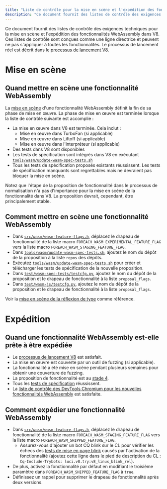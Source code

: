 ```yaml
---
title: "Liste de contrôle pour la mise en scène et l'expédition des fonctionnalités WebAssembly"
description: "Ce document fournit des listes de contrôle des exigences techniques sur le moment où mettre en scène et expédier une fonctionnalité WebAssembly dans V8."
---
```

Ce document fournit des listes de contrôle des exigences techniques pour la mise en scène et l'expédition des fonctionnalités WebAssembly dans V8. Ces listes de contrôle sont conçues comme une ligne directrice et peuvent ne pas s'appliquer à toutes les fonctionnalités. Le processus de lancement réel est décrit dans le [processus de lancement V8](https://v8.dev/docs/feature-launch-process).

# Mise en scène

## Quand mettre en scène une fonctionnalité WebAssembly

La [mise en scène](https://docs.google.com/document/d/1ZgyNx7iLtRByBtbYi1GssWGefXXciLeADZBR_FxG-hE) d'une fonctionnalité WebAssembly définit la fin de sa phase de mise en œuvre. La phase de mise en œuvre est terminée lorsque la liste de contrôle suivante est accomplie :

- La mise en œuvre dans V8 est terminée. Cela inclut :
    - Mise en œuvre dans TurboFan (si applicable)
    - Mise en œuvre dans Liftoff (si applicable)
    - Mise en œuvre dans l'interpréteur (si applicable)
- Des tests dans V8 sont disponibles
- Les tests de spécification sont intégrés dans V8 en exécutant [`tools/wasm/update-wasm-spec-tests.sh`](https://cs.chromium.org/chromium/src/v8/tools/wasm/update-wasm-spec-tests.sh)
- Tous les tests de spécification proposés existants réussissent. Les tests de spécification manquants sont regrettables mais ne devraient pas bloquer la mise en scène.

Notez que l'étape de la proposition de fonctionnalité dans le processus de normalisation n'a pas d'importance pour la mise en scène de la fonctionnalité dans V8. La proposition devrait, cependant, être principalement stable.

## Comment mettre en scène une fonctionnalité WebAssembly

- Dans [`src/wasm/wasm-feature-flags.h`](https://cs.chromium.org/chromium/src/v8/src/wasm/wasm-feature-flags.h), déplacez le drapeau de fonctionnalité de la liste macro `FOREACH_WASM_EXPERIMENTAL_FEATURE_FLAG` vers la liste macro `FOREACH_WASM_STAGING_FEATURE_FLAG`.
- Dans [`tools/wasm/update-wasm-spec-tests.sh`](https://cs.chromium.org/chromium/src/v8/tools/wasm/update-wasm-spec-tests.sh), ajoutez le nom du dépôt de la proposition à la liste `repos` des dépôts.
- Exécutez [`tools/wasm/update-wasm-spec-tests.sh`](https://cs.chromium.org/chromium/src/v8/tools/wasm/update-wasm-spec-tests.sh) pour créer et télécharger les tests de spécification de la nouvelle proposition.
- Dans [`test/wasm-spec-tests/testcfg.py`](https://cs.chromium.org/chromium/src/v8/test/wasm-spec-tests/testcfg.py), ajoutez le nom du dépôt de la proposition et le drapeau de fonctionnalité à la liste `proposal_flags`.
- Dans [`test/wasm-js/testcfg.py`](https://cs.chromium.org/chromium/src/v8/test/wasm-js/testcfg.py), ajoutez le nom du dépôt de la proposition et le drapeau de fonctionnalité à la liste `proposal_flags`.

Voir la [mise en scène de la réflexion de type](https://crrev.com/c/1771791) comme référence.

# Expédition

## Quand une fonctionnalité WebAssembly est-elle prête à être expédiée

- Le [processus de lancement V8](https://v8.dev/docs/feature-launch-process) est satisfait.
- La mise en œuvre est couverte par un outil de fuzzing (si applicable).
- La fonctionnalité a été mise en scène pendant plusieurs semaines pour obtenir une couverture de fuzzing.
- La proposition de fonctionnalité est au [stade 4](https://github.com/WebAssembly/proposals).
- Tous les [tests de spécification](https://github.com/WebAssembly/spec/tree/master/test) réussissent.
- La [liste de contrôle des DevTools Chromium pour les nouvelles fonctionnalités WebAssembly](https://docs.google.com/document/d/1WbL-fGuLbbNr5-n_nRGo_ILqZFnh5ZjRSUcDTT3yI8s/preview) est satisfaite.

## Comment expédier une fonctionnalité WebAssembly

- Dans [`src/wasm/wasm-feature-flags.h`](https://source.chromium.org/chromium/chromium/src/+/master:v8/src/wasm/wasm-feature-flags.h), déplacez le drapeau de fonctionnalité de la liste macro `FOREACH_WASM_STAGING_FEATURE_FLAG` vers la liste macro `FOREACH_WASM_SHIPPED_FEATURE_FLAG`.
    - Assurez-vous d'ajouter un bot CQ blink sur le CL pour vérifier les échecs des [tests de mise en page blink](https://v8.dev/docs/blink-layout-tests) causés par l'activation de la fonctionnalité (ajoutez cette ligne dans le pied de description du CL : `Cq-Include-Trybots: luci.v8.try:v8_linux_blink_rel`).
- De plus, activez la fonctionnalité par défaut en modifiant le troisième paramètre dans `FOREACH_WASM_SHIPPED_FEATURE_FLAG` à `true`.
- Définissez un rappel pour supprimer le drapeau de fonctionnalité après deux versions.
